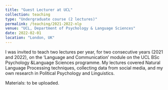 ```yaml
---
title: "Guest Lecturer at UCL"
collection: teaching
type: "Undergraduate course (2 lectures)"
permalink: /teaching/2021-2022-nlp
venue: "UCL, Department of Psychology & Language Sciences"
date: 2022-02-01
location: "London, UK"
---
```


I was invited to teach two lectures per year, for two consecutive years (2021 and 2022), on the ‘Language and Communication’ module on the UCL BSc Psychology &Language Sciences programme. My lectures covered Natural Language Processing techniques, collecting data from social media, and my own research in Political Psychology and Linguistics.

Materials: to be uploaded.

